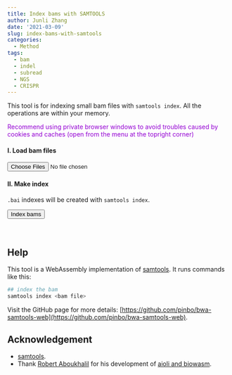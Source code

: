 ```yaml
---
title: Index bams with SAMTOOLS
author: Junli Zhang
date: '2021-03-09'
slug: index-bams-with-samtools
categories:
  - Method
tags:
  - bam
  - indel
  - subread
  - NGS
  - CRISPR
---
```


This tool is for indexing small bam files with `samtools index`. All the operations are within your memory.
<p id=recommend" style="color:darkviolet;">Recommend using private browser windows to avoid troubles caused by cookies and caches (open from the menu at the topright corner)</p>

<h4>I. Load bam files</h4>
<input id="fastq" type="file" multiple>
<p id="demoFq" style="display:none;"></p>

<h4>II. Make index</h4>

`.bai` indexes will be created with `samtools index`.

<button onclick="makeAll()">Index bams</button>
<p id="bam" style="color:tomato;font-style: italic;"></p>
<p id="indexErr" style="color:red;"></p>
<button id="download-btn" onclick="downloadBam()" style="visibility:hidden">Download indexed bam files</button>
<p id="download" style="color:tomato;font-style: italic;"></p>

<script src="/tools/aioli/latest/aioli.js"></script>
<script src="/libs/samtools-index.js"></script>
<script src="/libs/FileSaver.min.js"></script>
<script src="/libs/jszip.min.js"></script>

## Help

This tool is a WebAssembly implementation of [samtools](http://www.htslib.org/). It runs commands like this:

```sh
## index the bam
samtools index <bam file>
```

Visit the GitHub page for more details: [https://github.com/pinbo/bwa-samtools-web](https://github.com/pinbo/bwa-samtools-web).

## Acknowledgement

- [samtools](http://www.htslib.org/).
- Thank [Robert Aboukhalil](https://github.com/robertaboukhalil) for his development of [aioli and biowasm](https://github.com/biowasm).